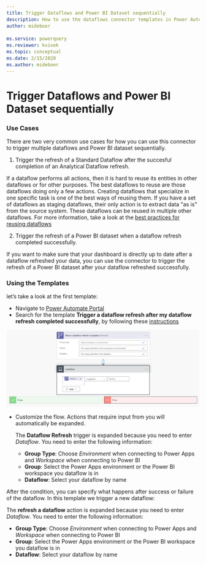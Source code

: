 ```yaml
---
title: Trigger Dataflows and Power BI Dataset sequentially
description: How to use the dataflows connector templates in Power Automate to trigger Dataflows and Power BI Dataset sequentially
author: mideboer

ms.service: powerquery
ms.reviewer: kvivek
ms.topic: conceptual
ms.date: 2/15/2020
ms.author: mideboer
---
```

# Trigger Dataflows and Power BI Dataset sequentially

### Use Cases
There are two very common use cases for how you can use this connector to trigger multiple dataflows and Power BI dataset sequentially.

1. Trigger the refresh of a Standard Dataflow after the succesful completion of an Analytical Dataflow refresh.

If a dataflow performs all actions, then it is hard to reuse its entities in other dataflows or for other purposes. The best dataflows to reuse are those dataflows doing only a few actions. Creating dataflows that specialize in one specific task is one of the best ways of reusing them. If you have a set of dataflows as staging dataflows, their only action is to extract data "as is" from the source system. These dataflows can be reused in multiple other dataflows. For more information, take a look at the [best practices for reusing dataflows](https://docs.microsoft.com/power-query/dataflows/best-practices-reusing-dataflows)

2. Trigger the refresh of a Power BI dataset when a dataflow refresh completed successfully.

If you want to make sure that your dashboard is directly up to date after a dataflow refreshed your data, you can use the connector to trigger the refresh of a Power BI dataset after your dataflow refreshed successfully.

### Using the Templates

let’s take a look at the first template:
* Navigate to [Power Automate Portal](https://flow.microsoft.com)
* Search for the template **Trigger a dataflow refresh after my dataflow refresh completed successfully**, by following these [instructions](https://docs.microsoft.com/power-automate/get-started-logic-template)

![An example of folder structure](media/emailyesyno.PNG)

* Customize the flow.
Actions that require input from you will automatically be expanded.

   The **Dataflow Refresh** trigger is expanded because you need to enter *Dataflow*. You need to enter the following information:
    * **Group Type**: Choose *Environment* when connecting to Power Apps and *Workspace* when connecting to Power BI
    * **Group**: Select the Power Apps environment or the Power BI workspace you dataflow is in
    * **Dataflow**: Select your dataflow by name

After the condition, you can specify what happens after success or failure of the dataflow. In this template we trigger a new dataflow:

   The **refresh a dataflow** action is expanded because you need to enter *Dataflow*. You need to enter the following information:
* **Group Type**: Choose *Environment* when connecting to Power Apps and *Workspace* when connecting to Power BI
* **Group**: Select the Power Apps environment or the Power BI workspace you dataflow is in
* **Dataflow**: Select your dataflow by name